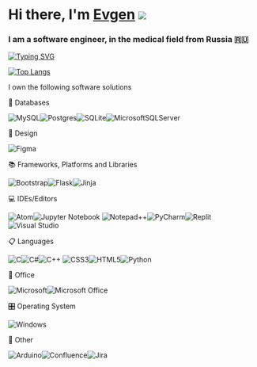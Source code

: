  # Hi there, I'm [Evgen](https://daniilshat.ru/) ![](https://github.com/blackcater/blackcater/raw/main/images/Hi.gif) 



### I am a software engineer, in the medical field from Russia 🇷🇺

 [![Typing SVG](https://readme-typing-svg.herokuapp.com?color=%6BCF7&lines=Welcome+to+my+github)][def]

[def]: https://git.io/typing-svg

[![Top Langs](https://github-readme-stats.vercel.app/api/top-langs/?username=anuraghazra&layout=compact)](https://github.com/anuraghazra/github-readme-stats)

I own the following software solutions

💾 Databases

![MySQL](https://img.shields.io/badge/mysql-%2300f.svg?style=for-the-badge&logo=mysql&logoColor=white)![Postgres](https://img.shields.io/badge/postgres-%23316192.svg?style=for-the-badge&logo=postgresql&logoColor=white)![SQLite](https://img.shields.io/badge/sqlite-%2307405e.svg?style=for-the-badge&logo=sqlite&logoColor=white)![MicrosoftSQLServer](https://img.shields.io/badge/Microsoft%20SQL%20Sever-CC2927?style=for-the-badge&logo=microsoft%20sql%20server&logoColor=white)

🎨 Design

![Figma](https://img.shields.io/badge/figma-%23F24E1E.svg?style=for-the-badge&logo=figma&logoColor=white)

📚 Frameworks, Platforms and Libraries

![Bootstrap](https://img.shields.io/badge/bootstrap-%23563D7C.svg?style=for-the-badge&logo=bootstrap&logoColor=white)![Flask](https://img.shields.io/badge/flask-%23000.svg?style=for-the-badge&logo=flask&logoColor=white)![Jinja](https://img.shields.io/badge/jinja-white.svg?style=for-the-badge&logo=jinja&logoColor=black)

💻 IDEs/Editors

![Atom](https://img.shields.io/badge/Atom-%2366595C.svg?style=for-the-badge&logo=atom&logoColor=white)![Jupyter Notebook](https://img.shields.io/badge/jupyter-%23FA0F00.svg?style=for-the-badge&logo=jupyter&logoColor=white)	![Notepad++](https://img.shields.io/badge/Notepad++-90E59A.svg?style=for-the-badge&logo=notepad%2b%2b&logoColor=black)![PyCharm](https://img.shields.io/badge/pycharm-143?style=for-the-badge&logo=pycharm&logoColor=black&color=black&labelColor=green)![Replit](https://img.shields.io/badge/Replit-DD1200?style=for-the-badge&logo=Replit&logoColor=white)![Visual Studio](https://img.shields.io/badge/Visual%20Studio-5C2D91.svg?style=for-the-badge&logo=visual-studio&logoColor=white)

📋 Languages

![C](https://img.shields.io/badge/c-%2300599C.svg?style=for-the-badge&logo=c&logoColor=white)![C#](https://img.shields.io/badge/c%23-%23239120.svg?style=for-the-badge&logo=c-sharp&logoColor=white)![C++](https://img.shields.io/badge/c++-%2300599C.svg?style=for-the-badge&logo=c%2B%2B&logoColor=white)	![CSS3](https://img.shields.io/badge/css3-%231572B6.svg?style=for-the-badge&logo=css3&logoColor=white)![HTML5](https://img.shields.io/badge/html5-%23E34F26.svg?style=for-the-badge&logo=html5&logoColor=white)![Python](https://img.shields.io/badge/python-3670A0?style=for-the-badge&logo=python&logoColor=ffdd54)

🏢 Office

![Microsoft](https://img.shields.io/badge/Microsoft-0078D4?style=for-the-badge&logo=microsoft&logoColor=white)![Microsoft Office](https://img.shields.io/badge/Microsoft_Office-D83B01?style=for-the-badge&logo=microsoft-office&logoColor=white)

🎛️ Operating System

![Windows](https://img.shields.io/badge/Windows-0078D6?style=for-the-badge&logo=windows&logoColor=white)

🥅 Other

![Arduino](https://img.shields.io/badge/-Arduino-00979D?style=for-the-badge&logo=Arduino&logoColor=white)![Confluence](https://img.shields.io/badge/confluence-%23172BF4.svg?style=for-the-badge&logo=confluence&logoColor=white)![Jira](https://img.shields.io/badge/jira-%230A0FFF.svg?style=for-the-badge&logo=jira&logoColor=white)

